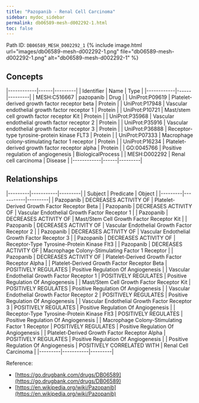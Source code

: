 ```yaml
---
title: "Pazopanib - Renal Cell Carcinoma"
sidebar: mydoc_sidebar
permalink: db06589-mesh-d002292-1.html
toc: false 
---
```



Path ID: `DB06589_MESH_D002292_1`
{% include image.html url="images/db06589-mesh-d002292-1.png" file="db06589-mesh-d002292-1.png" alt="db06589-mesh-d002292-1" %}

## Concepts

|------------|------|---------|
| Identifier | Name | Type    |
|------------|------|---------|
| MESH:C516667 | pazopanib | Drug |
| UniProt:P09619 | Platelet-derived growth factor receptor beta | Protein |
| UniProt:P17948 | Vascular endothelial growth factor receptor 1 | Protein |
| UniProt:P10721 | Mast/stem cell growth factor receptor Kit | Protein |
| UniProt:P35968 | Vascular endothelial growth factor receptor 2 | Protein |
| UniProt:P35916 | Vascular endothelial growth factor receptor 3 | Protein |
| UniProt:P36888 | Receptor-type tyrosine-protein kinase FLT3 | Protein |
| UniProt:P07333 | Macrophage colony-stimulating factor 1 receptor | Protein |
| UniProt:P16234 | Platelet-derived growth factor receptor alpha | Protein |
| GO:0045766 | Positive regulation of angiogenesis | BiologicalProcess |
| MESH:D002292 | Renal cell carcinoma | Disease |
|------------|------|---------|

## Relationships

|---------|-----------|---------|
| Subject | Predicate | Object  |
|---------|-----------|---------|
| Pazopanib | DECREASES ACTIVITY OF | Platelet-Derived Growth Factor Receptor Beta |
| Pazopanib | DECREASES ACTIVITY OF | Vascular Endothelial Growth Factor Receptor 1 |
| Pazopanib | DECREASES ACTIVITY OF | Mast/Stem Cell Growth Factor Receptor Kit |
| Pazopanib | DECREASES ACTIVITY OF | Vascular Endothelial Growth Factor Receptor 2 |
| Pazopanib | DECREASES ACTIVITY OF | Vascular Endothelial Growth Factor Receptor 3 |
| Pazopanib | DECREASES ACTIVITY OF | Receptor-Type Tyrosine-Protein Kinase Flt3 |
| Pazopanib | DECREASES ACTIVITY OF | Macrophage Colony-Stimulating Factor 1 Receptor |
| Pazopanib | DECREASES ACTIVITY OF | Platelet-Derived Growth Factor Receptor Alpha |
| Platelet-Derived Growth Factor Receptor Beta | POSITIVELY REGULATES | Positive Regulation Of Angiogenesis |
| Vascular Endothelial Growth Factor Receptor 1 | POSITIVELY REGULATES | Positive Regulation Of Angiogenesis |
| Mast/Stem Cell Growth Factor Receptor Kit | POSITIVELY REGULATES | Positive Regulation Of Angiogenesis |
| Vascular Endothelial Growth Factor Receptor 2 | POSITIVELY REGULATES | Positive Regulation Of Angiogenesis |
| Vascular Endothelial Growth Factor Receptor 3 | POSITIVELY REGULATES | Positive Regulation Of Angiogenesis |
| Receptor-Type Tyrosine-Protein Kinase Flt3 | POSITIVELY REGULATES | Positive Regulation Of Angiogenesis |
| Macrophage Colony-Stimulating Factor 1 Receptor | POSITIVELY REGULATES | Positive Regulation Of Angiogenesis |
| Platelet-Derived Growth Factor Receptor Alpha | POSITIVELY REGULATES | Positive Regulation Of Angiogenesis |
| Positive Regulation Of Angiogenesis | POSITIVELY CORRELATED WITH | Renal Cell Carcinoma |
|---------|-----------|---------|

Reference: 
  - [https://go.drugbank.com/drugs/DB06589](https://go.drugbank.com/drugs/DB06589)
  - [https://en.wikipedia.org/wiki/Pazopanib](https://en.wikipedia.org/wiki/Pazopanib)
